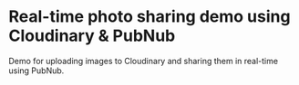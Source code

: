Real-time photo sharing demo using Cloudinary & PubNub
======================================================

Demo for uploading images to Cloudinary and sharing them in real-time using PubNub.
